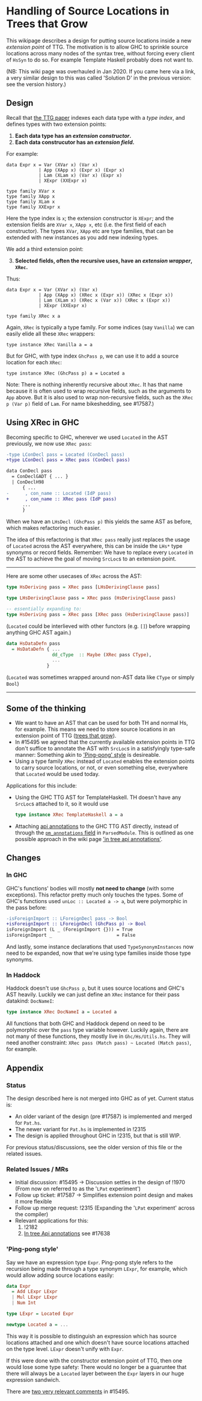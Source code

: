 # Handling of Source Locations in Trees that Grow

This wikipage describes a design for putting source locations inside a new *extension point* of TTG.
The motivation is to allow GHC to sprinkle source locations across many nodes of the syntax tree,
without forcing every client of `HsSyn` to do so.  For example Template Haskell probably does not want to.

(NB: This wiki page was overhauled in Jan 2020. If you came here via a link, a very similar design to this was called 'Solution D' in the previous version: see the version history.)

## Design

Recall that [the TTG paper](http://www.jucs.org/jucs_23_1/trees_that_grow/jucs_23_01_0042_0062_najd.pdf) 
indexes each data type with a *type index*, and defines types with two extension points:

1. **Each data type has an *extension constructor*.**
2. **Each data construcutor has an *extension field*.**

For example:
```
data Expr x = Var (XVar x) (Var x)
            | App (XApp x) (Expr x) (Expr x)
            | Lam (XLam x) (Var x) (Expr x)
            | XExpr (XXExpr x)

type family XVar x
type family XApp x
type family XLam x
type family XXExpr x
```
Here the type index is `x`; the extension constructor is `XExpr`; and
the extension fields are `XVar x`, `XApp x`, etc (i.e. the first field
of each constructor).  The types `XVar`, `XApp` etc are type families,
that can be extended with new instances as you add new indexing types.

We add a third extension point:

3. **Selected fields, often the recursive uses, have an *extension wrapper*, `XRec`.**

Thus:
```
data Expr x = Var (XVar x) (Var x)
            | App (XApp x) (XRec x (Expr x)) (XRec x (Expr x))
            | Lam (XLam x) (XRec x (Var x)) (XRec x (Expr x))
            | XExpr (XXExpr x)

type family XRec x a
```
Again, `XRec` is typically a type family.  For some indices (say `Vanilla`)
we can easily elide all these `XRec` wrappers:
```
type instance XRec Vanilla a = a
```
But for GHC, with type index `GhcPass p`, we can use it to add a source location for each `XRec`:
```
type instance XRec (GhcPass p) a = Located a
```
Note: There is nothing inherently recursive about `XRec`. It has that name
because it is often
used to wrap recursive fields, such as the arguments to `App` above.
But it is also used to wrap non-recursive fields, such as the `XRec p (Var p)` field of
`Lam`.
For name bikeshedding, see #17587.)

## Using XRec in GHC

Becoming specific to GHC, wherever we used `Located` in the AST previously, we now use `XRec pass`:
```diff
-type LConDecl pass = Located (ConDecl pass)
+type LConDecl pass = XRec pass (ConDecl pass)

data ConDecl pass
  = ConDeclGADT { ... }
  | ConDeclH98
      { ...
-      , con_name :: Located (IdP pass)
+      , con_name :: XRec pass (IdP pass)
      ...
      }
```

When we have an `LHsDecl (GhcPass p)` this yields the same AST as before, which makes refactoring much easier.

The idea of this refactoring is that `XRec pass` really just replaces the usage of `Located` across the AST everywhere,
this can be inside the `LHs*` type synonyms or record fields.
Remember: We have to replace every `Located` in the AST to achieve the goal of moving `SrcLoc`s to an extension point.

---

Here are some other usecases of `XRec` across the AST:
```hs
type HsDeriving pass = XRec pass [LHsDerivingClause pass]

type LHsDerivingClause pass = XRec pass (HsDerivingClause pass)

-- essentially expanding to:
type HsDeriving pass = XRec pass [XRec pass (HsDerivingClause pass)]
```
(`Located` could be interlieved with other functors (e.g. `[]`) before wrapping anything GHC AST again.)

```hs
data HsDataDefn pass
  = HsDataDefn { ...
                 dd_cType  :: Maybe (XRec pass CType),
                 ...
               }
```
(`Located` was sometimes wrapped around non-AST data like `CType` or simply `Bool`)

---

## Some of the thinking


* We want to have an AST that can be used for both TH and normal Hs, for example. This means we need to store source locations in an extension point of TTG ([trees that grow](https://gitlab.haskell.org/ghc/ghc/wikis/implementing-trees-that-grow)).
* In #15495 we agreed that the currently available extension points in TTG don't suffice to annotate the AST with `SrcLoc`s in a satisfyingly type-safe manner: Something akin to ['Ping-pong' style](#ping-pong-style) is desireable.
* Using a type family `XRec` instead of `Located` enables the extension points to carry source locations, or not, or even something else, everywhere that `Located` would be used today.

Applications for this include:
* Using the GHC TTG AST for TemplateHaskell. TH doesn't have any `SrcLoc`s attached to it, so it would use
  ```hs
  type instance XRec TemplateHaskell a = a
  ```
* Attaching [api annotations]() to the GHC TTG AST directly, instead of through the [`pm_annotations` field](https://gitlab.haskell.org/ghc/ghc/blob/3dae006fc424e768bb43fc73851a08fefcb732a5/compiler/main/GHC.hs#L813) in `ParsedModule`. This is outlined as one possible approach in the wiki page ['in tree api annotations'](https://gitlab.haskell.org/ghc/ghc/wikis/implementing-trees-that-grow/in-tree-api-annotations).

## Changes

### In GHC

GHC's functions' bodies will mostly **not need to change** (with some exceptions). This refactor pretty much only touches the types.
Some of GHC's functions used `unLoc :: Located a -> a`, but were polymorphic in the pass before:
```diff
-isForeignImport :: LForeignDecl pass -> Bool
+isForeignImport :: LForeignDecl (GhcPass p) -> Bool
isForeignImport (L _ (ForeignImport {})) = True
isForeignImport _                        = False
```

And lastly, some instance declarations that used `TypeSynonymInstances` now need to be expanded, now that we're using type families inside those type synonyms.

### In Haddock

Haddock doesn't use `GhcPass p`, but it uses source locations and GHC's AST heavily. Luckily we can just define an `XRec` instance for their pass datakind: `DocNameI`:

```hs
type instance XRec DocNameI a = Located a
```

All functions that both GHC and Haddock depend on need to be polymorphic over the `pass` type variable however. Luckily again, there are not many of these functions, they mostly live in `Ghc/Hs/Utils.hs`. They will need another constraint: `XRec pass (Match pass) ~ Located (Match pass)`, for example.

## Appendix

### Status

The design described here is not merged into GHC as of yet. Current status is:
* An older variant of the design (pre #17587) is implemented and merged for `Pat.hs`.
* The newer variant for `Pat.hs` is implemented in !2315
* The design is applied throughout GHC in !2315, but that is still WIP.

For previous status/discussions, see the older version of this file or the related issues.

### Related Issues / MRs

- Initial discussion: #15495
  -> Discussion settles in the design of !1970 (From now on referred to as the '`LPat` experiment')
- Follow up ticket: #17587 -> Simplifies extension point design and makes it more flexible
- Follow up merge request: !2315 (Expanding the '`LPat` experiment' across the compiler)
- Relevant applications for this:
  1. !2182
  1. [In tree Api annotations](https://gitlab.haskell.org/ghc/ghc/wikis/implementing-trees-that-grow/in-tree-api-annotations) see #17638


### 'Ping-pong style'

Say we have an expression type `Expr`. Ping-pong style refers to the recursion being made through a type synonym `LExpr`, for example, which would allow adding source locations easily:
```hs
data Expr
  = Add LExpr LExpr
  | Mul LExpr LExpr
  | Num Int

type LExpr = Located Expr

newtype Located a = ...
```

This way it is possible to distinguish an expression which has source locations attached and one which doesn't have source locations attached on the type level. `LExpr` doesn't unify with `Expr`.

If this were done with the constructor extension point of TTG, then one would lose some type safety: There would no longer be a guaruntee that there will always be a `Located` layer between the `Expr` layers in our huge expression sandwich.

There are [two very relevant comments](https://gitlab.haskell.org/ghc/ghc/issues/15495#note_227959) in #15495.